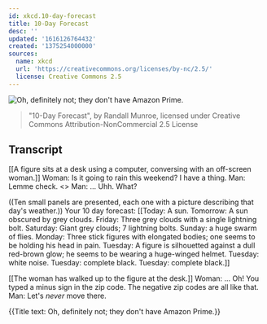 ```yaml
---
id: xkcd.10-day-forecast
title: 10-Day Forecast
desc: ''
updated: '1616126764432'
created: '1375254000000'
sources:
  name: xkcd
  url: 'https://creativecommons.org/licenses/by-nc/2.5/'
  license: Creative Commons 2.5
---
```

![Oh, definitely not; they don't have Amazon Prime.](https://imgs.xkcd.com/comics/10_day_forecast.png)
> "10-Day Forecast", by Randall Munroe, licensed under Creative Commons Attribution-NonCommercial 2.5 License

## Transcript
[[A figure sits at a desk using a computer, conversing with an off-screen woman.]]
Woman: Is it going to rain this weekend? I have a thing. 
Man: Lemme check.
<<Type type>>
Man: ... Uhh. What? 

((Ten small panels are presented, each one with a picture describing that day's weather.))
Your 10 day forecast: 
[[Today: A sun. Tomorrow: A sun obscured by grey clouds. Friday: Three grey clouds with a single lightning bolt. Saturday: Giant grey clouds; 7 lightning bolts. Sunday: a huge swarm of flies. Monday: Three stick figures with elongated bodies; one seems to be holding his head in pain. Tuesday: A figure is silhouetted against a dull red-brown glow; he seems to be wearing a huge-winged helmet. Tuesday: white noise. Tuesday: complete black. Tuesday: complete black.]]

[[The woman has walked up to the figure at the desk.]]
Woman: ... Oh! You typed a minus sign in the zip code. The negative zip codes are all like that. 
Man: Let's *never* move there. 

{{Title text: Oh, definitely not; they don't have Amazon Prime.}}
